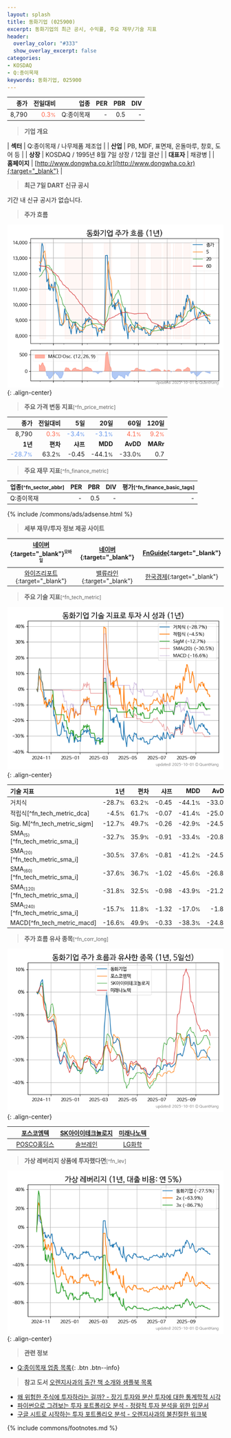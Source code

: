 ```yaml
---
layout: splash
title: 동화기업 (025900)
excerpt: 동화기업의 최근 공시, 수익률, 주요 재무/기술 지표
header:
  overlay_color: "#333"
  show_overlay_excerpt: false
categories:
- KOSDAQ
- Q:종이목재
keywords: 동화기업, 025900
---
```


| **종가** | **전일대비** | **업종** | **PER** | **PBR** | **DIV** |
| -------: | -----------: | -------: | ------: | ------: | ------: |
| 8,790 | <span style="color: tomato">0.3<small>%</small></span> | Q:종이목재 | - | 0.5 | - |

<!-- more -->


> **기업 개요**<a id="company"></a>

| <span style="white-space:nowrap;">**섹터**</span> | Q:종이목재 / 나무제품 제조업 |
| <span style="white-space:nowrap;">**산업**</span> | PB, MDF, 표면재, 온돌마루, 창호, 도어 등 |
| <span style="white-space:nowrap;">**상장**</span> | KOSDAQ / 1995년 8월 7일 상장 / 12월 결산 |
| <span style="white-space:nowrap;">**대표자**</span> | 채광병 |
| <span style="white-space:nowrap;">**홈페이지**</span> | [http://www.dongwha.co.kr](http://www.dongwha.co.kr){:target="_blank"} |


> **최근 7일 DART 신규 공시**<a id="dart"></a>

기간 내 신규 공시가 없습니다.


> **주가 흐름**<a id="price"></a>

![025900](/stock/images/025900.png){: .align-center}


> **주요 가격 변동 지표**<small>[^fn_price_metric]</small>

| **종가** | **전일대비** | **5일** | **20일** | **60일** | **120일** |
| -------: | -----------: | ------: | -------: | -------: | --------: |
| 8,790 | <span style="color: tomato">0.3<small>%</small></span> | <span style="color: cornflowerblue">-3.4<small>%</small></span> | <span style="color: cornflowerblue">-3.1<small>%</small></span> | <span style="color: tomato">4.1<small>%</small></span> | <span style="color: tomato">9.2<small>%</small></span> |
| **1년** | **편차** | **샤프** | **MDD** | **AvDD** | **MARr** |
| <span style="color: cornflowerblue">-28.7<small>%</small></span> | 63.2<small>%</small> | -0.45 | -44.1<small>%</small> | -33.0<small>%</small> | 0.7 |


> **주요 재무 지표**<small>[^fn_finance_metric]</small>

| **업종**<small>[^fn_sector_abbr]</small> | **PER** | **PBR** | **DIV** | **평가**<small>[^fn_finance_basic_tags]</small> |
| :--------------------------------------- | ------: | ------: | ------: | ----------------------------------------------: |
| Q:종이목재 | - | 0.5 | - | - |



{% include /commons/ads/adsense.html %}

> **세부 재무/투자 정보 제공 사이트**

| [네이버](https://m.stock.naver.com/domestic/stock/025900/finance/summary){:target="_blank"}<sup><small>모바일</small></sup> | [네이버](https://finance.naver.com/item/coinfo.naver?code=025900){:target="_blank"} | [FnGuide](https://comp.fnguide.com/SVO2/ASP/SVD_Invest.asp?gicode=A025900&MenuYn=Y){:target="_blank"} |
| :---: | :---: | :---: |
| [와이즈리포트](https://comp.wisereport.co.kr/company/c1040001.aspx?cmp_cd=025900){:target="_blank"} | [밸류라인](https://www.valueline.co.kr/finance/summary/025900){:target="_blank"} | [한국경제](https://markets.hankyung.com/stock/025900/financial-summary){:target="_blank"} |


> **주요 기술 지표**<small>[^fn_tech_metric]</small>


![025900](/stock/images/025900_tech.png){: .align-center}

| **기술 지표** | **1년** | **편차** | **샤프** | **MDD** | **AvDD** |
| :------------ | ------: | -----------: | -------: | ------: | -------: |
| 거치식 | -28.7<small>%</small> | 63.2<small>%</small> | -0.45 | -44.1<small>%</small> | -33.0<small>%</small> |
| 적립식[^fn_tech_metric_dca] | -4.5<small>%</small> | 61.7<small>%</small> | -0.07 | -41.4<small>%</small> | -25.0<small>%</small> |
| Sig. M[^fn_tech_metric_sigm] | -12.7<small>%</small> | 49.7<small>%</small> | -0.26 | -42.9<small>%</small> | -24.5<small>%</small> |
| SMA<small><sub>(5)</sub></small>[^fn_tech_metric_sma_i] | -32.7<small>%</small> | 35.9<small>%</small> | -0.91 | -33.4<small>%</small> | -20.8<small>%</small> |
| SMA<small><sub>(20)</sub></small>[^fn_tech_metric_sma_i] | -30.5<small>%</small> | 37.6<small>%</small> | -0.81 | -41.2<small>%</small> | -24.5<small>%</small> |
| SMA<small><sub>(60)</sub></small>[^fn_tech_metric_sma_i] | -37.6<small>%</small> | 36.7<small>%</small> | -1.02 | -45.6<small>%</small> | -26.8<small>%</small> |
| SMA<small><sub>(120)</sub></small>[^fn_tech_metric_sma_i] | -31.8<small>%</small> | 32.5<small>%</small> | -0.98 | -43.9<small>%</small> | -21.2<small>%</small> |
| SMA<small><sub>(240)</sub></small>[^fn_tech_metric_sma_i] | -15.7<small>%</small> | 11.8<small>%</small> | -1.32 | -17.0<small>%</small> | -1.8<small>%</small> |
| MACD[^fn_tech_metric_macd] | -16.6<small>%</small> | 49.9<small>%</small> | -0.33 | -38.3<small>%</small> | -24.8<small>%</small> |


> **주가 흐름 유사 종목**<a id="corr"></a><small>[^fn_corr_long]</small>

![025900](/stock/images/025900_corr.png){: .align-center}

|       | [포스코엠텍](/009520/) | [SK아이이테크놀로지](/361610/) | [미래나노텍](/095500/) |
| :---: | :------------------------------------: | :------------------------------------: | :------------------------------------: |
|       | [POSCO홀딩스](/005490/) | [솔브레인](/357780/) | [LG화학](/051910/) |


> **가상 레버리지 상품에 투자했다면**<a id="2x"></a><small>[^fn_lev]</small>

![025900](/stock/images/025900_2x.png){: .align-center}


> **관련 정보**

- [Q:종이목재 업종 목록](/stats/sector/kosdaq_업종_종이목재_종목/){: .btn .btn--info}

> **참고 도서** [오렌지사과의 출간 책 소개와 샘플북 목록](https://kongdori.tistory.com/691)

- [왜 위험한 주식에 투자하라는 걸까? - 장기 투자와 분산 투자에 대한 통계학적 시각](https://kongdori.tistory.com/421)
- [파이썬으로 그려보는 투자 포트폴리오 분석  - 정량적 투자 분석을 위한 입문서](https://kongdori.tistory.com/643)
- [구글 시트로 시작하는 투자 포트폴리오 분석 - 오렌지사과의 불친절한 워크북](https://kongdori.tistory.com/449)


{% include commons/footnotes.md %}